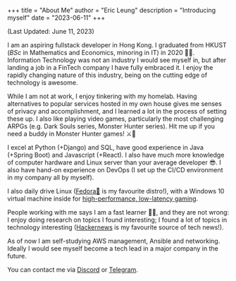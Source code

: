 +++
title = "About Me"
author = "Eric Leung"
description = "Introducing myself"
date = "2023-06-11"
+++

(Last Updated: June 11, 2023)

I am an aspiring fullstack developer in Hong Kong. I graduated from HKUST (*BSc* in Mathematics and Economics, minoring in IT) in 2020 :man_student:. Information Technology was not an industry I would see myself in, but after landing a job in a FinTech company I have fully embraced it. I enjoy the rapidly changing nature of this industry, being on the cutting edge of technology is awesome.

While I am not at work, I enjoy tinkering with my homelab. Having alternatives to popular services hosted in my own house gives me senses of privacy and accomplishment, and I learned a lot in the process of setting these up. I also like playing video games, particularly the most challenging ARPGs (e.g. Dark Souls series, Monster Hunter series). Hit me up if you need a buddy in Monster Hunter games! :crossed_swords::dragon:

I excel at Python (+Django) and SQL, have good experience in Java (+Spring Boot) and Javascript (+React). I also have much more knowledge of computer hardware and Linux server than your average developer :sunglasses:. I also have hand-on experience on DevOps (I set up the CI/CD environment in my company all by myself).

I also daily drive Linux ([Fedora:tophat:](https://fedoraproject.org/) is my favourite distro!), with a Windows 10 virtual machine inside for [high-performance, low-latency gaming](../posts/002_win10_to_linux/).

People working with me says I am a fast learner :scientist:, and they are not wrong: I enjoy doing research on topics I found interesting; I found a lot of topics in technology interesting ([Hackernews](https://news.ycombinator.com/front) is my favourite source of tech news!).

As of now I am self-studying AWS management, Ansible and networking. Ideally I would see myself become a tech lead in a major company in the future.

You can contact me via [Discord](https://discordapp.com/users/263243377821089792) or [Telegram](https://t.me/regunakyle).
